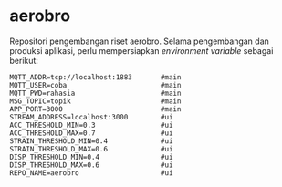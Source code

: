 # aerobro
Repositori pengembangan riset aerobro. Selama pengembangan dan produksi aplikasi, perlu mempersiapkan 
_environment variable_ sebagai berikut:

```
MQTT_ADDR=tcp://localhost:1883       #main
MQTT_USER=coba                       #main
MQTT_PWD=rahasia                     #main
MSG_TOPIC=topik                      #main
APP_PORT=3000                        #main
STREAM_ADDRESS=localhost:3000        #ui
ACC_THRESHOLD_MIN=0.3                #ui
ACC_THRESHOLD_MAX=0.7                #ui
STRAIN_THRESHOLD_MIN=0.4             #ui
STRAIN_THRESHOLD_MAX=0.6             #ui
DISP_THRESHOLD_MIN=0.4               #ui
DISP_THRESHOLD_MAX=0.6               #ui
REPO_NAME=aerobro                    #ui
```
